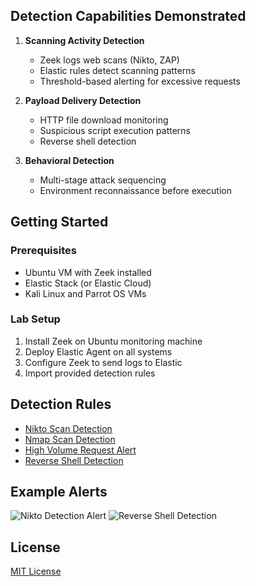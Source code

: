 ## Detection Capabilities Demonstrated

1. **Scanning Activity Detection**
   - Zeek logs web scans (Nikto, ZAP)
   - Elastic rules detect scanning patterns
   - Threshold-based alerting for excessive requests

2. **Payload Delivery Detection**
   - HTTP file download monitoring
   - Suspicious script execution patterns
   - Reverse shell detection

3. **Behavioral Detection**
   - Multi-stage attack sequencing
   - Environment reconnaissance before execution

## Getting Started

### Prerequisites
- Ubuntu VM with Zeek installed
- Elastic Stack (or Elastic Cloud)
- Kali Linux and Parrot OS VMs

### Lab Setup
1. Install Zeek on Ubuntu monitoring machine
2. Deploy Elastic Agent on all systems
3. Configure Zeek to send logs to Elastic
4. Import provided detection rules

## Detection Rules
- [Nikto Scan Detection](/configs/elastic-alerts/nikto-detection.json)
- [Nmap Scan Detection](/configs/elastic-alerts/nmap-detection.json)
- [High Volume Request Alert](/configs/elastic-alerts/request-threshold.json)
- [Reverse Shell Detection](/configs/elastic-alerts/reverse-shell.json)

## Example Alerts
![Nikto Detection Alert](/screenshots/nikto-alert.png)
![Reverse Shell Detection](/screenshots/reverse-shell-detected.png)


## License
[MIT License](/LICENSE)


